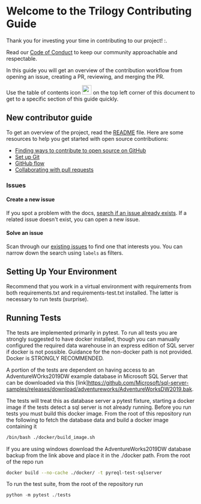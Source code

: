 
# Welcome to the Trilogy Contributing Guide <!-- omit in toc -->

Thank you for investing your time in contributing to our project! :.

Read our [Code of Conduct](./CODE_OF_CONDUCT.md) to keep our community approachable and respectable.

In this guide you will get an overview of the contribution workflow from opening an issue, creating a PR, reviewing, and merging the PR.

Use the table of contents icon <img src="/contributing/images/table-of-contents.png" width="25" height="25" /> on the top left corner of this document to get to a specific section of this guide quickly.

## New contributor guide

To get an overview of the project, read the [README](../README.md) file. Here are some resources to help you get started with open source contributions:

- [Finding ways to contribute to open source on GitHub](https://docs.github.com/en/get-started/exploring-projects-on-github/finding-ways-to-contribute-to-open-source-on-github)
- [Set up Git](https://docs.github.com/en/get-started/getting-started-with-git/set-up-git)
- [GitHub flow](https://docs.github.com/en/get-started/using-github/github-flow)
- [Collaborating with pull requests](https://docs.github.com/en/github/collaborating-with-pull-requests)


### Issues

#### Create a new issue

If you spot a problem with the docs, [search if an issue already exists](https://docs.github.com/en/github/searching-for-information-on-github/searching-on-github/searching-issues-and-pull-requests#search-by-the-title-body-or-comments). If a related issue doesn't exist, you can open a new issue.

#### Solve an issue

Scan through our [existing issues](https://github.com/trilogydata/pytrilogy/issues) to find one that interests you. You can narrow down the search using `labels` as filters. 


## Setting Up Your Environment

Recommend that you work in a virtual environment with requirements from both requirements.txt and requirements-test.txt installed. The latter is necessary to run
tests (surprise). 

## Running Tests

The tests are implemented primarily in pytest. To run all tests you are strongly suggested to have docker installed, though you can manually configured the required
data warehouse in an express edition of SQL server if docker is not possible. Guidance for the non-docker path is not provided. Docker is
STRONGLY RECOMMENDED.

A portion of the tests are dependent on having access to an AdventureWOrks2019DW example database
in Microsoft SQL Server that can be downloaded via this [link]https://github.com/Microsoft/sql-server-samples/releases/download/adventureworks/AdventureWorksDW2019.bak.

The tests will treat this as database server a pytest fixture, starting a docker image if the tests detect a sql server is not already running. Before
you run tests you must build this docker image. From the root of this repository run the following to fetch the database data and build a docker image
containing it

```bash
/bin/bash ./docker/build_image.sh
```

If you are using windows download the AdventureWorks2019DW database backup from the link above and place it in the ./docker path.
From the root of the repo run
```bash
docker build --no-cache ./docker/ -t pyreql-test-sqlserver
```

To run the test suite, from the root of the repository run

```python
python -m pytest ./tests
```